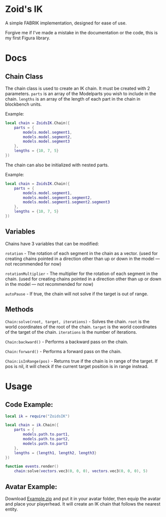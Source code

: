 # Zoid's IK
A simple FABRIK implementation, designed for ease of use.

Forgive me if I've made a mistake in the documentation or the code, this is my first Figura library.

# Docs
## Chain Class
The chain class is used to create an IK chain. It must be created with 2 parameters. `parts` is an array of the Modelparts you wish to include in the chain. `lengths` is an array of the length of each part in the chain in blockbench units.

Example:
```lua
local chain = ZoidsIK.Chain({
    parts = {
        models.model.segment1,
        models.model.segment2,
        models.model.segment3
    },
    lengths = {10, 7, 5}
})
```
The chain can also be initialized with nested parts.

Example:
```lua
local chain = ZoidsIK.Chain({
    parts = {
        models.model.segment1,
        models.model.segment1.segment2,
        models.model.segment1.segment2.segment3
    },
    lengths = {10, 7, 5}
})
```

## Variables
Chains have 3 variables that can be modified:

`rotation` - The rotation of each segment in the chain as a vector. (used for creating chains pointed in a direction other than up or down in the model — not recommended for now)

`rotationMultiplier` - The multiplier for the rotation of each segment in the chain. (used for creating chains pointed in a direction other than up or down in the model — not recommended for now)

`autoPause` - If true, the chain will not solve if the target is out of range.

## Methods

`Chain:solve(root, target, iterations)` - Solves the chain. `root` is the world coordinates of the root of the chain. `target` is the world coordinates of the target of the chain. `iterations` is the number of iterations.

`Chain:backward()` - Performs a backward pass on the chain.

`Chain:forward()` - Performs a forward pass on the chain.

`Chain:isInRange(pos)` - Returns true if the chain is in range of the target. If pos is nil, it will check if the current target position is in range instead.

# Usage
## Code Example:
```lua
local ik = require("ZoidsIK")

local chain = ik.Chain({
    parts = {
        models.path.to.part1,
        models.path.to.part2,
        models.path.to.part3
    },
    lengths = {length1, length2, length3}
})

function events.render()
    chain:solve(vectors.vec3(0, 0, 0), vectors.vec3(0, 0, 0), 5)
```
## Avatar Example:
Download [Example.zip](https://github.com/TheZoidMaster/FiguraLibs/blob/main/ZoidsIK/Example.zip) and put it in your avatar folder, then equip the avatar and place your playerhead. It will create an IK chain that follows the nearest entity.